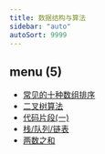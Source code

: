 ```yaml
---
title: 数据结构与算法
sidebar: "auto"
autoSort: 9999
---
```


<!-- dirToc -->

## menu (5)

- [常见的十种数组排序](./array-sort.md)
- [二叉树算法](./binaryTree.md)
- [代码片段(一)](./custom-code-01.md)
- [栈/队列/链表](./stack-deque.md)
- [两数之和](./to-sum.md)

<!-- dirToc -->
